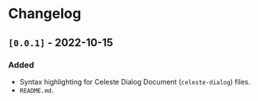 # Changelog

## `[0.0.1]` - 2022-10-15
### Added
- Syntax highlighting for Celeste Dialog Document (`celeste-dialog`) files.
- `README.md`.